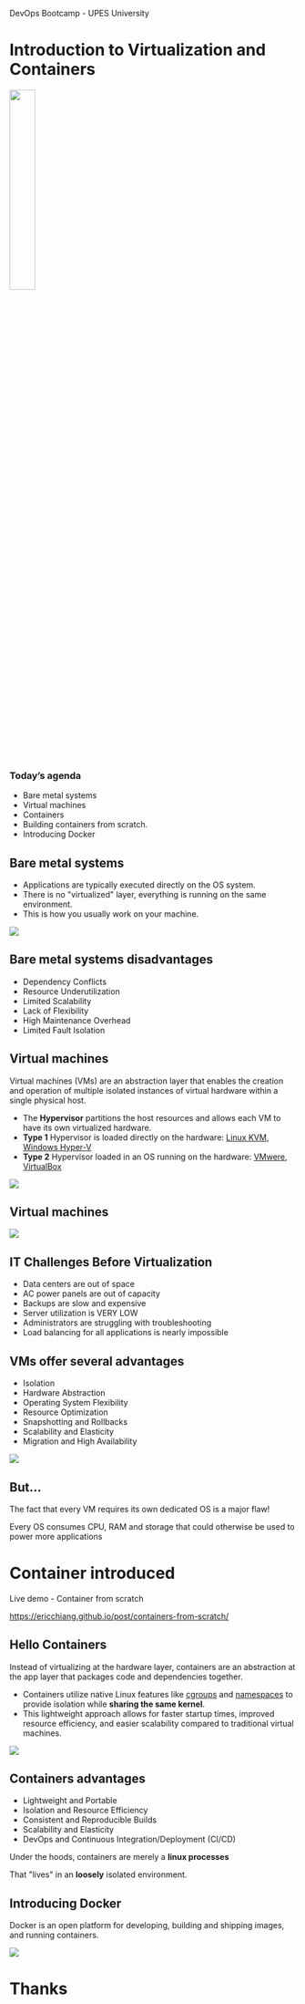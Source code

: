 [comment]: # (mdslides presentation.md --include media)

[comment]: # (THEME = white)
[comment]: # (CODE_THEME = base16/zenburn)
[comment]: # (The list of themes is at https://revealjs.com/themes/)
[comment]: # (The list of code themes is at https://highlightjs.org/)

[comment]: # (controls: true)
[comment]: # (keyboard: true)
[comment]: # (markdown: { smartypants: true })
[comment]: # (hash: false)
[comment]: # (respondToHashChanges: false)
[comment]: # (width: 1500)
[comment]: # (height: 1000)


DevOps Bootcamp - UPES University

# Introduction to Virtualization and Containers

<img src="media/docker.png" width="30%">


[comment]: # (!!!)

### Today’s agenda

- Bare metal systems
- Virtual machines
- Containers
- Building containers from scratch.
- Introducing Docker


[comment]: # (!!!)

## Bare metal systems

- Applications are typically executed directly on the OS system.
- There is no "virtualized" layer, everything is running on the same environment.
- This is how you usually work on your machine.

![](media/baremetal.png)


[comment]: # (!!!)

## Bare metal systems disadvantages


- Dependency Conflicts
- Resource Underutilization
- Limited Scalability
- Lack of Flexibility
- High Maintenance Overhead
- Limited Fault Isolation


[comment]: # (!!!)

## Virtual machines

Virtual machines (VMs) are an abstraction layer that enables the creation and operation of multiple isolated instances of virtual hardware within a single physical host.

- The **Hypervisor** partitions the host resources and allows each VM to have its own virtualized hardware.
- **Type 1** Hypervisor is loaded directly on the hardware: [Linux KVM](https://www.linux-kvm.org/page/Main_Page), [Windows Hyper-V](https://learn.microsoft.com/en-us/virtualization/hyper-v-on-windows/about/)
- **Type 2** Hypervisor loaded in an OS running  on the hardware: [VMwere](https://www.vmware.com/), [VirtualBox](https://www.virtualbox.org/)

![](media/hypervisor.png)

[comment]: # (!!! data-auto-animate)

## Virtual machines

![](media/vm.png)

[comment]: # (!!! data-auto-animate)

## IT Challenges Before Virtualization

- Data centers are out of space
- AC power panels are out of capacity
- Backups are slow and expensive
- Server utilization is VERY LOW
- Administrators are struggling with troubleshooting
- Load balancing for all applications is nearly impossible

[comment]: # (!!!)

## VMs offer several advantages


- Isolation
- Hardware Abstraction
- Operating System Flexibility
- Resource Optimization
- Snapshotting and Rollbacks
- Scalability and Elasticity
- Migration and High Availability

[comment]: # (!!!)

![](media/vm.gif)

[comment]: # (!!! data-auto-animate)

## But...

The fact that every VM requires its own dedicated OS is a major flaw!

Every OS consumes CPU, RAM and storage that could otherwise be used to power more applications

[comment]: # (!!!)

# Container introduced

Live demo - Container from scratch 

https://ericchiang.github.io/post/containers-from-scratch/

[comment]: # (!!!)

## Hello Containers

Instead of virtualizing at the hardware layer, containers are an abstraction at the app layer that packages code and dependencies together.

- Containers utilize native Linux features like [cgroups](https://en.wikipedia.org/wiki/Cgroups) and [namespaces](https://en.wikipedia.org/wiki/Linux_namespaces) to provide isolation while **sharing the same kernel**.
- This lightweight approach allows for faster startup times, improved resource efficiency, and easier scalability compared to traditional virtual machines.

![](media/containers-vm.png)

[comment]: # (!!!)


## Containers advantages

- Lightweight and Portable
- Isolation and Resource Efficiency
- Consistent and Reproducible Builds
- Scalability and Elasticity
- DevOps and Continuous Integration/Deployment (CI/CD)

[comment]: # (!!!)

Under the hoods, containers are merely a **linux processes**

That "lives" in an **loosely** isolated environment.

[comment]: # (!!!)

## Introducing Docker


Docker is an open platform for developing, building and shipping images, and running containers.


![](media/docker.svg)

[comment]: # (!!!)

# Thanks

[comment]: # (!!! data-background-color="aquamarine")
